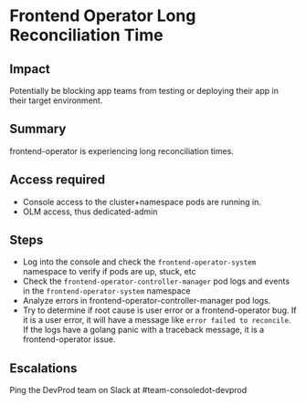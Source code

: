 Frontend Operator Long Reconciliation Time
================================

Impact
------

Potentially be blocking app teams from testing or deploying their app in their
target environment.

Summary
-------

frontend-operator is experiencing long reconciliation times.

Access required
---------------

- Console access to the cluster+namespace pods are running in.
- OLM access, thus dedicated-admin

Steps
-----

- Log into the console and check the `frontend-operator-system` namespace to verify if pods are up, stuck, etc
- Check the `frontend-operator-controller-manager` pod logs and events in the `frontend-operator-system` namespace
- Analyze errors in frontend-operator-controller-manager pod logs.
- Try to determine if root cause is user error or a frontend-operator bug. If it is a user error, it will have 
  a message like `error failed to reconcile`. If the logs have a golang panic with a traceback message, 
  it is a frontend-operator issue.

Escalations
-----------

Ping the DevProd team on Slack at #team-consoledot-devprod
